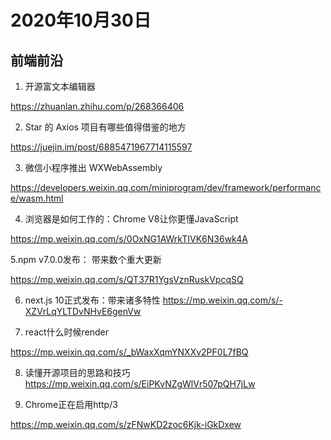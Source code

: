 # 2020年10月30日

## 前端前沿

1.	开源富文本编辑器

<https://zhuanlan.zhihu.com/p/268366406>

2.	Star 的 Axios 项目有哪些值得借鉴的地方

<https://juejin.im/post/6885471967714115597>

3.	微信小程序推出 WXWebAssembly

<https://developers.weixin.qq.com/miniprogram/dev/framework/performance/wasm.html>

4.	浏览器是如何工作的：Chrome V8让你更懂JavaScript

<https://mp.weixin.qq.com/s/0OxNG1AWrkTIVK6N36wk4A>

5.npm v7.0.0发布： 带来数个重大更新

<https://mp.weixin.qq.com/s/QT37R1YgsVznRuskVpcqSQ>

6.	next.js 10正式发布：带来诸多特性
<https://mp.weixin.qq.com/s/-XZVrLqYLTDvNHvE6genVw>

7.	react什么时候render

<https://mp.weixin.qq.com/s/_bWaxXqmYNXXv2PF0L7fBQ>

8.	读懂开源项目的思路和技巧
<https://mp.weixin.qq.com/s/EiPKvNZgWlVr507pQH7jLw>

9.	Chrome正在启用http/3

<https://mp.weixin.qq.com/s/zFNwKD2zoc6Kjk-iGkDxew>
